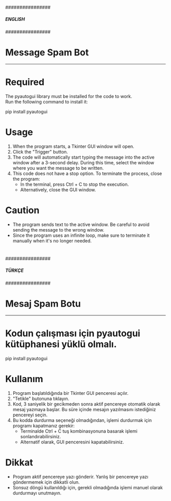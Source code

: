 ################
##### ENGLISH #####
################

# Message Spam Bot #
--------------------

# Required #
The pyautogui library must be installed for the code to work.  
Run the following command to install it:  

pip install pyautogui


# Usage #
1. When the program starts, a Tkinter GUI window will open.
2. Click the "Trigger" button.
3. The code will automatically start typing the message into the active window after a 3-second delay. During this time, select the window where you want the message to be written.
4. This code does not have a stop option. To terminate the process, close the program:
   - In the terminal, press Ctrl + C to stop the execution.
   - Alternatively, close the GUI window.

# Caution #
- The program sends text to the active window. Be careful to avoid sending the message to the wrong window.
- Since the program uses an infinite loop, make sure to terminate it manually when it's no longer needed.

#
#
#
#
#
#

################
##### TÜRKÇE ######
################

# Mesaj Spam Botu #
-------------------

# Kodun çalışması için pyautogui kütüphanesi yüklü olmalı. #

pip install pyautogui


# Kullanım #
1. Program başlatıldığında bir Tkinter GUI penceresi açılır.
2. "Tetikle" butonuna tıklayın.
3. Kod, 3 saniyelik bir gecikmeden sonra aktif pencereye otomatik olarak mesaj yazmaya başlar. Bu süre içinde mesajın yazılmasını istediğiniz pencereyi seçin.
4. Bu kodda durdurma seçeneği olmadığından, işlemi durdurmak için programı kapatmanız gerekir:
   - Terminalde Ctrl + C tuş kombinasyonuna basarak işlemi sonlandırabilirsiniz.
   - Alternatif olarak, GUI penceresini kapatabilirsiniz.

# Dikkat #
- Program aktif pencereye yazı gönderir. Yanlış bir pencereye yazı göndermemek için dikkatli olun.
- Sonsuz döngü kullanıldığı için, gerekli olmadığında işlemi manuel olarak durdurmayı unutmayın.


